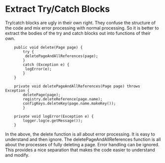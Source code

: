 # Extract Try/Catch Blocks
Try/catch blocks are ugly in their own right. They confuse the structure of the code and mix error processing with normal processing. So it is better to extract the bodies of the try and catch blocks out into functions of their own.

        public void delete(Page page) {
            try {
             deletePageAndAllReferences(page);
            }
            catch (Exception e) {
             logError(e);
            }
        }

        private void deletePageAndAllReferences(Page page) throws       Exception {
            deletePage(page);
            registry.deleteReference(page.name);
            configKeys.deleteKey(page.name.makeKey());
            }

        private void logError(Exception e) {
            logger.log(e.getMessage());
        }

In the above, the delete function is all about error processing. It is easy to understand and then ignore. The deletePageAndAllReferences function is all about the processes of fully deleting a page. Error handling can be ignored. This provides a nice separation that
makes the code easier to understand and modify.